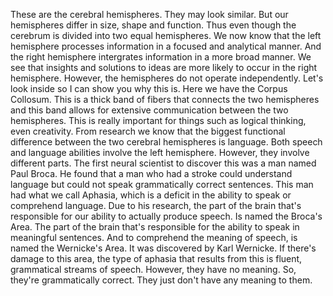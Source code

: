These are the cerebral hemispheres. They may look similar. But our hemispheres
differ in size, shape and function. Thus even though the cerebrum is divided
into two equal hemispheres. We now know that the left hemisphere processes
information in a focused and analytical manner. And the right hemisphere
intergrates information in a more broad manner. We see that insights and
solutions to ideas are more likely to occur in the right hemisphere. However,
the hemispheres do not operate independently. Let's look inside so I can show
you why this is. Here we have the Corpus Collosum. This is a thick band of
fibers that connects the two hemispheres and this band allows for extensive
communication between the two hemispheres. This is really important for things
such as logical thinking, even creativity. From research we know that the
biggest functional difference between the two cerebral hemispheres is language.
Both speech and language abilities involve the left hemisphere. However, they
involve different parts. The first neural scientist to discover this was a man
named Paul Broca. He found that a man who had a stroke could understand
language but could not speak grammatically correct sentences. This man had what
we call Aphasia, which is a deficit in the ability to speak or comprehend
language. Due to his research, the part of the brain that's responsible for our
ability to actually produce speech. Is named the Broca's Area. The part of the
brain that's responsible for the ability to speak in meaningful sentences. And
to comprehend the meaning of speech, is named the Wernicke's Area. It was
discovered by Karl Wernicke. If there's damage to this area, the type of
aphasia that results from this is fluent, grammatical streams of speech.
However, they have no meaning. So, they're grammatically correct. They just
don't have any meaning to them.
